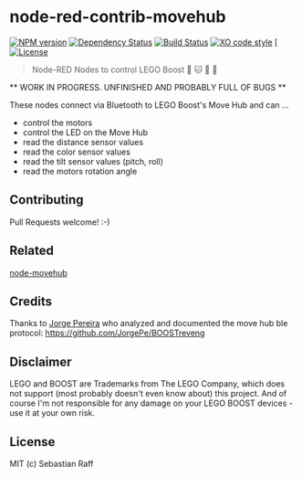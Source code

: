 # node-red-contrib-movehub

[![NPM version](https://badge.fury.io/js/node-red-contrib-movehub.svg)](http://badge.fury.io/js/node-red-contrib-movehub)
[![Dependency Status](https://img.shields.io/gemnasium/hobbyquaker/node-red-contrib-movehub.svg?maxAge=2592000)](https://gemnasium.com/github.com/hobbyquaker/node-red-contrib-movehub)
[![Build Status](https://travis-ci.org/hobbyquaker/node-red-contrib-movehub.svg?branch=master)](https://travis-ci.org/hobbyquaker/node-red-contrib-movehub)
[![XO code style](https://img.shields.io/badge/code_style-XO-5ed9c7.svg)](https://github.com/sindresorhus/xo)
[[![License][mit-badge]][mit-url]

> Node-RED Nodes to control LEGO Boost 🤖 🐱 🎸 🚚

** WORK IN PROGRESS. UNFINISHED AND PROBABLY FULL OF BUGS **

These nodes connect via Bluetooth to LEGO Boost's Move Hub and can ...

* control the motors
* control the LED on the Move Hub
* read the distance sensor values
* read the color sensor values
* read the tilt sensor values (pitch, roll)
* read the motors rotation angle


## Contributing

Pull Requests welcome! :-)


## Related

[node-movehub](https://github.com/hobbyquaker/node-movehub) 


## Credits

Thanks to [Jorge Pereira](https://github.com/JorgePe) who analyzed and documented the move hub ble protocol:
https://github.com/JorgePe/BOOSTreveng


## Disclaimer

LEGO and BOOST are Trademarks from The LEGO Company, which does not support (most probably doesn't even know about) this 
project. And of course I'm not responsible for any damage on your LEGO BOOST devices - use it at your own risk.


## License

MIT (c) Sebastian Raff

[mit-badge]: https://img.shields.io/badge/License-MIT-blue.svg?style=flat
[mit-url]: LICENSE
